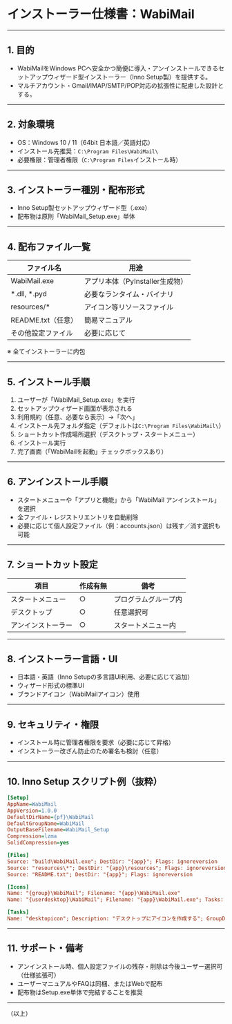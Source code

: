 # インストーラー仕様書：WabiMail

---

## 1. 目的

- WabiMailをWindows PCへ安全かつ簡便に導入・アンインストールできるセットアップウィザード型インストーラー（Inno Setup製）を提供する。
- マルチアカウント・Gmail/IMAP/SMTP/POP対応の拡張性に配慮した設計とする。

---

## 2. 対象環境

- OS：Windows 10 / 11（64bit 日本語／英語対応）
- インストール先推奨：`C:\Program Files\WabiMail\`
- 必要権限：管理者権限（`C:\Program Files`インストール時）

---

## 3. インストーラー種別・配布形式

- Inno Setup製セットアップウィザード型（.exe）
- 配布物は原則「WabiMail_Setup.exe」単体

---

## 4. 配布ファイル一覧

| ファイル名              | 用途                            |
|------------------------|---------------------------------|
| WabiMail.exe           | アプリ本体（PyInstaller生成物） |
| *.dll, *.pyd           | 必要なランタイム・バイナリ      |
| resources/*            | アイコン等リソースファイル       |
| README.txt（任意）     | 簡易マニュアル                  |
| その他設定ファイル      | 必要に応じて                    |

※ 全てインストーラーに内包

---

## 5. インストール手順

1. ユーザーが「WabiMail_Setup.exe」を実行
2. セットアップウィザード画面が表示される
3. 利用規約（任意、必要なら表示）→「次へ」
4. インストール先フォルダ指定（デフォルトは`C:\Program Files\WabiMail\`）
5. ショートカット作成場所選択（デスクトップ・スタートメニュー）
6. インストール実行
7. 完了画面（「WabiMailを起動」チェックボックスあり）

---

## 6. アンインストール手順

- スタートメニューや「アプリと機能」から「WabiMail アンインストール」を選択
- 全ファイル・レジストリエントリを自動削除
- 必要に応じて個人設定ファイル（例：accounts.json）は残す／消す選択も可能

---

## 7. ショートカット設定

| 項目                | 作成有無 | 備考                  |
|---------------------|----------|-----------------------|
| スタートメニュー    | ○        | プログラムグループ内  |
| デスクトップ        | ○        | 任意選択可            |
| アンインストーラー  | ○        | スタートメニュー内    |

---

## 8. インストーラー言語・UI

- 日本語・英語（Inno Setupの多言語UI利用、必要に応じて追加）
- ウィザード形式の標準UI
- ブランドアイコン（WabiMailアイコン）使用

---

## 9. セキュリティ・権限

- インストール時に管理者権限を要求（必要に応じて昇格）
- インストーラー改ざん防止のため署名も検討（任意）

---

## 10. Inno Setup スクリプト例（抜粋）

```ini
[Setup]
AppName=WabiMail
AppVersion=1.0.0
DefaultDirName={pf}\WabiMail
DefaultGroupName=WabiMail
OutputBaseFilename=WabiMail_Setup
Compression=lzma
SolidCompression=yes

[Files]
Source: "build\WabiMail.exe"; DestDir: "{app}"; Flags: ignoreversion
Source: "resources\*"; DestDir: "{app}\resources"; Flags: ignoreversion recursesubdirs createallsubdirs
Source: "README.txt"; DestDir: "{app}"; Flags: ignoreversion

[Icons]
Name: "{group}\WabiMail"; Filename: "{app}\WabiMail.exe"
Name: "{userdesktop}\WabiMail"; Filename: "{app}\WabiMail.exe"; Tasks: desktopicon

[Tasks]
Name: "desktopicon"; Description: "デスクトップにアイコンを作成する"; GroupDescription: "追加タスク:"
```

---

## 11. サポート・備考

- アンインストール時、個人設定ファイルの残存・削除は今後ユーザー選択可（仕様拡張可）
- ユーザーマニュアルやFAQは同梱、またはWebで配布
- 配布物はSetup.exe単体で完結することを推奨

---

（以上）
